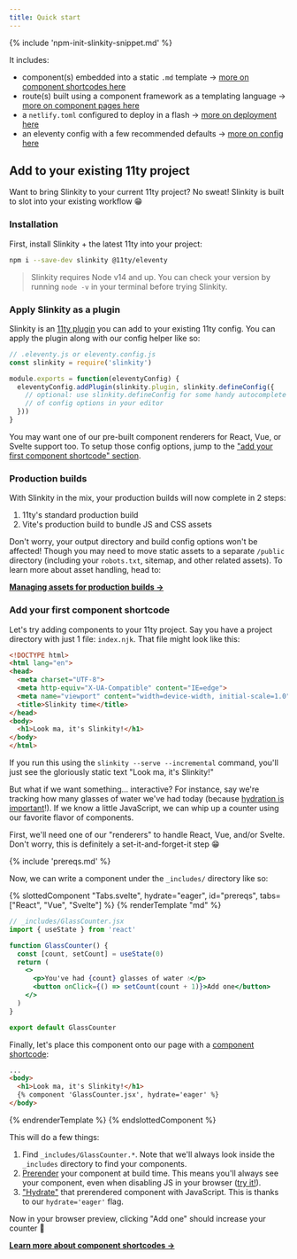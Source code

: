 ```yaml
---
title: Quick start
---
```


{% include 'npm-init-slinkity-snippet.md' %}

It includes:
- component(s) embedded into a static `.md` template → [more on component shortcodes here](/docs/component-shortcodes/)
- route(s) built using a component framework as a templating language → [more on component pages here](/docs/component-pages-layouts/)
- a `netlify.toml` configured to deploy in a flash → [more on deployment here](/docs/deployment/)
- an eleventy config with a few recommended defaults → [more on config here](/docs/config/#recommended-config-options)

## Add to your existing 11ty project

Want to bring Slinkity to your current 11ty project? No sweat! Slinkity is built to slot into your existing workflow 😁

### Installation

First, install Slinkity + the latest 11ty into your project:

```bash
npm i --save-dev slinkity @11ty/eleventy
```

> Slinkity requires Node v14 and up. You can check your version by running `node -v` in your terminal before trying Slinkity.

### Apply Slinkity as a plugin

Slinkity is an [11ty plugin](https://www.11ty.dev/docs/plugins/) you can add to your existing 11ty config. You can apply the plugin along with our config helper like so:

```js
// .eleventy.js or eleventy.config.js
const slinkity = require('slinkity')

module.exports = function(eleventyConfig) {
  eleventyConfig.addPlugin(slinkity.plugin, slinkity.defineConfig({
    // optional: use slinkity.defineConfig for some handy autocomplete
    // of config options in your editor
  }))
}
```

You may want one of our pre-built component renderers for React, Vue, or Svelte support too. To setup those config options, jump to the ["add your first component shortcode" section](#add-your-first-component-shortcode).

### Production builds

With Slinkity in the mix, your production builds will now complete in 2 steps:
1. 11ty's standard production build
2. Vite's production build to bundle JS and CSS assets

Don't worry, your output directory and build config options won't be affected! Though you may need to move static assets to a separate `/public` directory (including your `robots.txt`, sitemap, and other related assets). To learn more about asset handling, head to:

**[Managing assets for production builds →](/docs/asset-management)**

### Add your first component shortcode

Let's try adding components to your 11ty project. Say you have a project directory with just 1 file: `index.njk`. That file might look like this:

```html
<!DOCTYPE html>
<html lang="en">
<head>
  <meta charset="UTF-8">
  <meta http-equiv="X-UA-Compatible" content="IE=edge">
  <meta name="viewport" content="width=device-width, initial-scale=1.0">
  <title>Slinkity time</title>
</head>
<body>
  <h1>Look ma, it's Slinkity!</h1>
</body>
</html>
```

If you run this using the `slinkity --serve --incremental` command, you'll just see the gloriously static text "Look ma, it's Slinkity!"

But what if we want something... interactive? For instance, say we're tracking how many glasses of water we've had today (because [hydration is important](https://www.gatsbyjs.com/docs/conceptual/react-hydration/)!). If we know a little JavaScript, we can whip up a counter using our favorite flavor of components.

First, we'll need one of our "renderers" to handle React, Vue, and/or Svelte. Don't worry, this is definitely a set-it-and-forget-it step 😁

{% include 'prereqs.md' %}

Now, we can write a component under the `_includes/` directory like so:

{% slottedComponent "Tabs.svelte", hydrate="eager", id="prereqs", tabs=["React", "Vue", "Svelte"] %}
{% renderTemplate "md" %}
<section>

```jsx
// _includes/GlassCounter.jsx
import { useState } from 'react'

function GlassCounter() {
  const [count, setCount] = useState(0)
  return (
    <>
      <p>You've had {count} glasses of water 💧</p>
      <button onClick={() => setCount(count + 1)}>Add one</button>
    </>
  )
}

export default GlassCounter
```

Finally, let's place this component onto our page with a [component shortcode](/docs/component-shortcodes):

```html
...
<body>
  <h1>Look ma, it's Slinkity!</h1>
  {% component 'GlassCounter.jsx', hydrate='eager' %}
</body>
```
</section>
<section hidden>

```html
<!--_includes/GlassCounter.vue-->
<template>
  <p>You've had {{ count }} glasses of water 💧</p>
  <button @click="add()">Add one</button>
</template>

<script>
import { ref } from "vue";

export default {
  setup() {
    const count = ref(0);

    function add() {
      count.value += 1;
    }

    return { count, add };
  },
};
</script>
```

Finally, let's place this component onto our page with a [component shortcode](/docs/component-shortcodes):

```html
...
<body>
  <h1>Look ma, it's Slinkity!</h1>
  {% component 'GlassCounter.vue', hydrate='eager' %}
</body>
```
</section>
<section hidden>

```html
<!--_includes/GlassCounter.svelte-->
<script>
  let count = 0;

  function add() {
    count += 1;
  }
</script>

<p>You've had {count} glasses of water 💧</p>
<button on:click={add}>Add one</button>
```

Finally, let's place this component onto our page with a [component shortcode](/docs/component-shortcodes):

```html
...
<body>
  <h1>Look ma, it's Slinkity!</h1>
  {% component 'GlassCounter.svelte', hydrate='eager' %}
</body>
```
</section>
{% endrenderTemplate %}
{% endslottedComponent %}

This will do a few things:
1. Find `_includes/GlassCounter.*`. Note that we'll always look inside the `_includes` directory to find your components.
2. [Prerender](https://jamstack.org/glossary/pre-render/) your component at build time. This means you'll always see your component, even when disabling JS in your browser ([try it!](https://developer.chrome.com/docs/devtools/javascript/disable/)).
3. ["Hydrate"](/docs/partial-hydration/) that prerendered component with JavaScript. This is thanks to our `hydrate='eager'` flag.

Now in your browser preview, clicking "Add one" should increase your counter 🎉

**[Learn more about component shortcodes →](/docs/component-shortcodes)**
